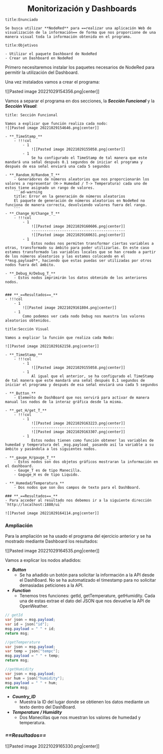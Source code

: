 <center style="font-weight: bold; font-size: 25 ">Monitorización y Dashboards</center>


```ad-question
title:Enunciado

Se busca utilizar **NodeRed** para ==realizar una aplicación Web de visualización de la información== de forma que nos proporcione de una manera visual toda la información obtenida en el programa.
```

```ad-info
title:Objetivos

- Utilizar el paquete Dashboard de NodeRed
- Crear un Dashboard en NodeRed
```

Primero necesitaremos instalar los paquetes necesarios de NodeRed para permitir la utilización del Dashboard.

Una vez instalados vamos a crear el programa:

![[Pasted image 20221029154356.png|center]]

Vamos a separar el programa en dos secciones, la **_Sección Funcional_** y la **_Sección Visual_**:

```ad-note
title: Sección Funcional

Vamos a explicar que función realiza cada nodo:
![[Pasted image 20221029154646.png|center]]

- **_TimeStamp_**
	- !!!col
		- 1
			![[Pasted image 20221029155058.png|center]]
		- 1 
			Se ha configurado el TimeStamp de tal manera que este mandará una señal después 0.1 segundos de iniciar el programa y después de esa señal enviará una cada 5 segundos

- **_Random_H/Random_T_**
	- Generadores de números aleatorios que nos proporcionarán los valores a representar (H-> Humedad / T-> Temperatura) cada uno de estos tiene asignado un rango de valores.
	```ad-warning
	title: Error en la generación de números aleatorios
	El paquete de generación de números aleatorios en NodeRed no funciona de manera correcta, devolviendo valores fuera del rango.
	```
- **_Change_H/Change_T_**
	- !!!col
		- 1
			![[Pasted image 20221029160606.png|center]]
			-------------------------------------------
			![[Pasted image 20221029160631.png|center]]
		- 1
			Estos nodos nos permiten transformar ciertas variables a otras, transformado su ámbito para poder utilizarlas. En este caso estamos transformado las variables locales que se han creado a partir de los números aleatorios y las estamos colocando en el **msg.payload**, haciendo que estas puedas ser utilizadas por otros nodos fuera del ámbito.

- **_Debug_H/Debug_T_**
	- Estos nodos imprimirán los datos obtenido de los anteriores nodos.


### **_==Resultados==_**
- !!!col
	- 1
		![[Pasted image 20221029161804.png|center]]
	- 1
		Como podemos ver cada nodo Debug nos muestra los valores aleatorios obtenidos.
```

```ad-tip
title:Sección Visual

Vamos a explicar la función que realiza cada Nodo:

![[Pasted image 20221029162158.png|center]]

- **_TimeStamp_**
	- !!!col
		- 1
			![[Pasted image 20221029155058.png|center]]
		- 1 
			Al igual que el anterior, se ha configurado el TimeStamp de tal manera que este mandará una señal después 0.1 segundos de iniciar el programa y después de esa señal enviará una cada 5 segundos

- **_Button_**
	- Elemento de DashBoard que nos servirá para activar de manera manual los nodos de la interaz gráfica desde la misma.

- **_get_H/get_T_**
	- !!!col
		- 1
			![[Pasted image 20221029163223.png|center]]
			-------------------------------------------
			![[Pasted image 20221029163307.png|center]]
		- 1
			Estos nodos tienen como función obtener las variables de humedad y temperatura del _msg.payload_ pasando así la variable a su ámbito y pasándola a los siguientes nodos.

- **_gauge_H/gauge_T_**
	- Estos nodos son dos objetos gráficos mostraran la información en el dashboard.
	- Gauge_T es de tipo Manecilla.
	- Gaguge_H es de tipo Liquido.

- **_Humedad/Temperatura_** 
	- Dos nodos que son dos campos de texto para el DashBoard.

### **_==Resultados==_**
- Para acceder al resultado nos debemos ir a la siguiente dirección
`http://localhost:1880/ui`

![[Pasted image 20221029164114.png|center]]
```


### Ampliación

Para la ampliación se ha usado el programa del ejercicio anterior y se ha mostrado mediante Dashboard los resultados:

![[Pasted image 20221029164535.png|center]]

Vamos a explicar los nodos añadidos:

- **_Button_**
	- Se ha añadido un botón para solicitar la información a la API desde el DashBoard. No se ha automatizado el timestamp para no solicitar demasiadas peticiones a la API.
- **_Function_**
	- Tenemos tres funciones: getId, getTemperature, getHumidity. Cada una de estas extrae el dato del JSON que nos devuelve la API de OpenWeather.
``` java
// getId
var json = msg.payload;
var id = json["id"];
msg.payload = " " + id;
return msg;

//getTemperature
var json = msg.payload;
var temp = json["tempc"];
msg.payload = " " + temp;
return msg;

//getHumidity
var json = msg.payload;
var hum = json["humidity"];
msg.payload = " " + hum;
return msg;
```

- **_Country_ID_**
	- Muestra la ID del lugar donde se obtienen los datos mediante un texto dentro del DashBoard.
- **_Temperature / Humidity_** 
	- Dos Manecillas que nos muestran los valores de humedad y temperatura.


 ### **_==Resultados==_**
![[Pasted image 20221029165330.png|center]]